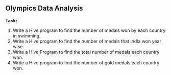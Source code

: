 **Olympics Data Analysis**
----------------------

**Task:**

1. Write a Hive program to find the number of medals won by each country in swimming.
2. Write a Hive program to find the number of medals that India won year wise.
3. Write a Hive Program to find the total number of medals each country won.
4. Write a Hive program to find the number of gold medals each country won.

